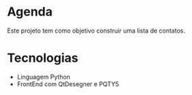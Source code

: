 # Agenda
Este projeto tem como objetivo construir uma lista de contatos.

# Tecnologias 
* Linguagem Python
* FrontEnd com QtDesegner e PQTY5



